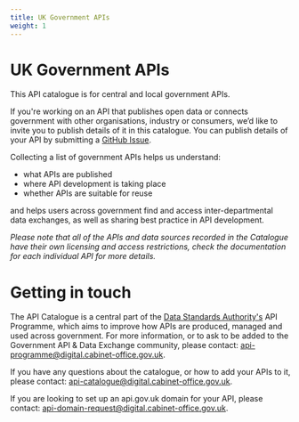 ```yaml
---
title: UK Government APIs
weight: 1
---
```


# UK Government APIs

This API catalogue is for central and local government APIs.

If you're working on an API that publishes open data or connects government with other organisations, industry or consumers, we’d like to invite you to publish details of it in this catalogue. You can publish details of your API by submitting a [GitHub Issue](https://github.com/alphagov/api-catalogue/issues).

Collecting a list of government APIs helps us understand:

* what APIs are published
* where API development is taking place
* whether APIs are suitable for reuse

and helps users across government find and access inter-departmental data exchanges, as well as sharing best practice in API development.

*Please note that all of the APIs and data sources recorded in the Catalogue have their own licensing and access restrictions, check the documentation for each individual API for more details.*

# Getting in touch

The API Catalogue is a central part of the [Data Standards Authority's](https://www.gov.uk/government/groups/data-standards-authority) API Programme, which aims to improve how APIs are produced, managed and used across government. For more information, or to ask to be added to the Government API & Data Exchange community, please contact: <api-programme@digital.cabinet-office.gov.uk>.

If you have any questions about the catalogue, or how to add your APIs to it, please contact: <api-catalogue@digital.cabinet-office.gov.uk>.

If you are looking to set up an api.gov.uk domain for your API, please contact: <api-domain-request@digital.cabinet-office.gov.uk>.